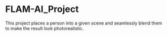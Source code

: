 # FLAM-AI_Project
This project places a person into a given scene and seamlessly blend them to make the result look photorealistic.
